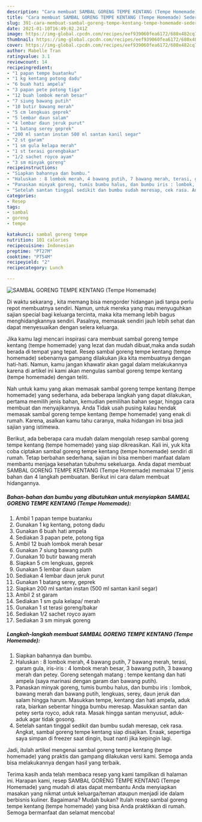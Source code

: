 ```yaml
---
description: "Cara membuat SAMBAL GORENG TEMPE KENTANG (Tempe Homemade) Sederhana dan Mudah Dibuat"
title: "Cara membuat SAMBAL GORENG TEMPE KENTANG (Tempe Homemade) Sederhana dan Mudah Dibuat"
slug: 391-cara-membuat-sambal-goreng-tempe-kentang-tempe-homemade-sederhana-dan-mudah-dibuat
date: 2021-01-10T16:49:02.241Z
image: https://img-global.cpcdn.com/recipes/eef939060fea6172/680x482cq70/sambal-goreng-tempe-kentang-tempe-homemade-foto-resep-utama.jpg
thumbnail: https://img-global.cpcdn.com/recipes/eef939060fea6172/680x482cq70/sambal-goreng-tempe-kentang-tempe-homemade-foto-resep-utama.jpg
cover: https://img-global.cpcdn.com/recipes/eef939060fea6172/680x482cq70/sambal-goreng-tempe-kentang-tempe-homemade-foto-resep-utama.jpg
author: Mabelle Tran
ratingvalue: 3.1
reviewcount: 14
recipeingredient:
- "1 papan tempe buatanku"
- "1 kg kentang potong dadu"
- "6 buah hati ampela"
- "3 papan pete potong tiga"
- "12 buah lombok merah besar"
- "7 siung bawang putih"
- "10 butir bawang merah"
- "5 cm lengkuas geprek"
- "5 lembar daun salam"
- "4 lembar daun jeruk purut"
- "1 batang serey geprek"
- "200 ml santan instan 500 ml santan kanil segar"
- "2 st garam"
- "1 sm gula kelapa merah"
- "1 st terasi gorengbakar"
- "1/2 sachet royco ayam"
- "3 sm minyak goreng"
recipeinstructions:
- "Siapkan bahannya dan bumbu."
- "Haluskan : 8 lombok merah, 4 bawang putih, 7 bawang merah, terasi, garam gula, iris-iris : 4 lombok merah besar, 3 bawang putih, 3 bawang merah dan petey. Goreng setengah matang : tempe kentang dan hati ampela (saya marinasi dengan garam dan bawang putih)."
- "Panaskan minyak goreng, tumis bumbu halus, dan bumbu iris : lombok, bawang merah dan bawang putih, lengkuas, serey, daun jeruk dan salam hingga harum. Masukkan tempe, kentang dan hati ampela, aduk rata, biarkan sebentar hingga bumbu meresap. Masukkan santan dan petey serta royco, aduk rata. Masak hingga santan menyusut, aduk-aduk agar tidak gosong."
- "Setelah santan tinggal sedikit dan bumbu sudah meresap, cek rasa. Angkat, sambal goreng tempe kentang siap disajikan. Enaak, sepertiga saya simpan di freezer saat dingin, buat nanti jika kepingin lagi."
categories:
- Resep
tags:
- sambal
- goreng
- tempe

katakunci: sambal goreng tempe 
nutrition: 101 calories
recipecuisine: Indonesian
preptime: "PT27M"
cooktime: "PT54M"
recipeyield: "2"
recipecategory: Lunch

---
```



![SAMBAL GORENG TEMPE KENTANG (Tempe Homemade)](https://img-global.cpcdn.com/recipes/eef939060fea6172/680x482cq70/sambal-goreng-tempe-kentang-tempe-homemade-foto-resep-utama.jpg)

Di waktu  sekarang , kita memang bisa mengorder hidangan jadi tanpa perlu repot membuatnya sendiri. Namun, untuk mereka yang mau menyuguhkan sajian special bagi keluarga tercinta, maka kita memang lebih bagus menghidangkannya sendiri. Pasalnya, memasak sendiri jauh lebih sehat dan dapat menyesuaikan dengan selera keluarga.

Jika kamu lagi mencari inspirasi cara membuat sambal goreng tempe kentang (tempe homemade) yang lezat dan mudah dibuat,maka anda sudah berada di tempat yang tepat. Resep sambal goreng tempe kentang (tempe homemade)  sebenarnya gampang dilakukan jika kita membuatnya dengan hati-hati. Namun, kamu jangan khawatir akan gagal dalam melakukannya 
karena di artikel ini kami akan mengulas sambal goreng tempe kentang (tempe homemade) dengan teliti.  



Nah untuk kamu yang akan memasak sambal goreng tempe kentang (tempe homemade) yang sederhana, ada beberapa langkah yang dapat dilakukan, pertama memilih jenis bahan, kemudian pemilihan bahan segar, hingga cara membuat dan menyajikannya. Anda Tidak usah pusing kalau hendak memasak sambal goreng tempe kentang (tempe homemade) yang enak di rumah. Karena, asalkan kamu  tahu caranya, maka hidangan ini bisa jadi sajian yang istimewa.

Berikut, ada beberapa cara mudah dalam mengolah resep sambal goreng tempe kentang (tempe homemade) yang siap dikreasikan. Kali ini, yuk kita coba ciptakan sambal goreng tempe kentang (tempe homemade) sendiri di rumah. Tetap berbahan sederhana, sajian ini bisa memberi manfaat dalam membantu menjaga kesehatan tubuhmu sekeluarga. Anda dapat membuat SAMBAL GORENG TEMPE KENTANG (Tempe Homemade) memakai 17 jenis bahan dan 4 langkah pembuatan. Berikut ini cara dalam membuat hidangannya.

<!--inarticleads1-->

##### Bahan-bahan dan bumbu yang dibutuhkan untuk menyiapkan SAMBAL GORENG TEMPE KENTANG (Tempe Homemade):

1. Ambil 1 papan tempe buatanku
1. Gunakan 1 kg kentang, potong dadu
1. Gunakan 6 buah hati ampela
1. Sediakan 3 papan pete, potong tiga
1. Ambil 12 buah lombok merah besar
1. Gunakan 7 siung bawang putih
1. Gunakan 10 butir bawang merah
1. Siapkan 5 cm lengkuas, geprek
1. Gunakan 5 lembar daun salam
1. Sediakan 4 lembar daun jeruk purut
1. Gunakan 1 batang serey, geprek
1. Siapkan 200 ml santan instan (500 ml santan kanil segar)
1. Ambil 2 st garam
1. Sediakan 1 sm gula kelapa/ merah
1. Gunakan 1 st terasi goreng/bakar
1. Sediakan 1/2 sachet royco ayam
1. Sediakan 3 sm minyak goreng




<!--inarticleads2-->

##### Langkah-langkah membuat SAMBAL GORENG TEMPE KENTANG (Tempe Homemade):

1. Siapkan bahannya dan bumbu.
1. Haluskan : 8 lombok merah, 4 bawang putih, 7 bawang merah, terasi, garam gula, iris-iris : 4 lombok merah besar, 3 bawang putih, 3 bawang merah dan petey. Goreng setengah matang : tempe kentang dan hati ampela (saya marinasi dengan garam dan bawang putih).
1. Panaskan minyak goreng, tumis bumbu halus, dan bumbu iris : lombok, bawang merah dan bawang putih, lengkuas, serey, daun jeruk dan salam hingga harum. Masukkan tempe, kentang dan hati ampela, aduk rata, biarkan sebentar hingga bumbu meresap. Masukkan santan dan petey serta royco, aduk rata. Masak hingga santan menyusut, aduk-aduk agar tidak gosong.
1. Setelah santan tinggal sedikit dan bumbu sudah meresap, cek rasa. Angkat, sambal goreng tempe kentang siap disajikan. Enaak, sepertiga saya simpan di freezer saat dingin, buat nanti jika kepingin lagi.




Jadi, itulah artikel mengenai  sambal goreng tempe kentang (tempe homemade)  yang praktis dan gampang dilakukan versi kami. Semoga anda bisa melakukannya dengan hasil yang terbaik. 

Terima kasih anda telah membaca resep yang kami tampilkan di halaman ini. Harapan kami, resep  SAMBAL GORENG TEMPE KENTANG (Tempe Homemade) yang mudah di atas dapat membantu Anda menyiapkan masakan yang nikmat untuk keluarga/teman ataupun menjadi ide dalam berbisnis kuliner. Bagaimana? Mudah bukan? Itulah resep sambal goreng tempe kentang (tempe homemade) yang bisa Anda praktikkan di rumah. Semoga bermanfaat dan selamat mencoba!

